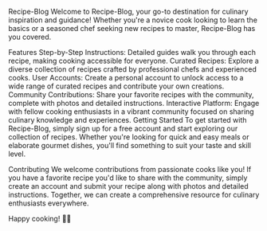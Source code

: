 Recipe-Blog
Welcome to Recipe-Blog, your go-to destination for culinary inspiration and guidance! Whether you're a novice cook looking to learn the basics or a seasoned chef seeking new recipes to master, Recipe-Blog has you covered.

Features
Step-by-Step Instructions: Detailed guides walk you through each recipe, making cooking accessible for everyone.
Curated Recipes: Explore a diverse collection of recipes crafted by professional chefs and experienced cooks.
User Accounts: Create a personal account to unlock access to a wide range of curated recipes and contribute your own creations.
Community Contributions: Share your favorite recipes with the community, complete with photos and detailed instructions.
Interactive Platform: Engage with fellow cooking enthusiasts in a vibrant community focused on sharing culinary knowledge and experiences.
Getting Started
To get started with Recipe-Blog, simply sign up for a free account and start exploring our collection of recipes. Whether you're looking for quick and easy meals or elaborate gourmet dishes, you'll find something to suit your taste and skill level.

Contributing
We welcome contributions from passionate cooks like you! If you have a favorite recipe you'd like to share with the community, simply create an account and submit your recipe along with photos and detailed instructions. Together, we can create a comprehensive resource for culinary enthusiasts everywhere.

Happy cooking! 🍳🌟
